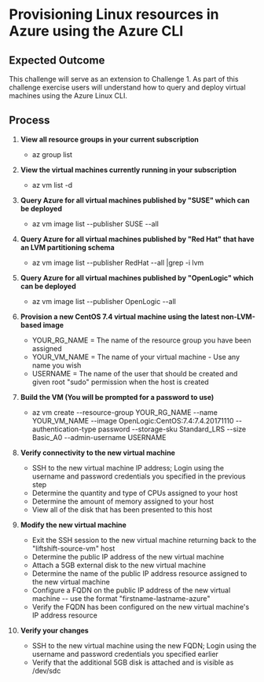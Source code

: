# Provisioning Linux resources in Azure using the Azure CLI

## Expected Outcome

This challenge will serve as an extension to Challenge 1.  As part of this challenge exercise users will understand how to query and deploy virtual machines using the Azure Linux CLI.

## Process

1. <strong>View all resource groups in your current subscription</strong>

    * az group list

2. <strong>View the virtual machines currently running in your subscription</strong>

    * az vm list -d

3. <strong>Query Azure for all virtual machines published by "SUSE" which can be deployed</strong>

    * az vm image list --publisher SUSE --all

4. <strong>Query Azure for all virtual machines published by "Red Hat" that have an LVM partitioning schema</strong>

    * az vm image list --publisher RedHat --all |grep -i lvm

5. <strong>Query Azure for all virtual machines published by "OpenLogic" which can be deployed </strong>

    * az vm image list --publisher OpenLogic --all

6. <strong>Provision a new CentOS 7.4 virtual machine using the latest non-LVM-based image</strong>

    * YOUR_RG_NAME = The name of the resource group you have been assigned
    * YOUR_VM_NAME = The name of your virtual machine - Use any name you wish
    * USERNAME = The name of the user that should be created and given root "sudo" permission when the host is created

7. <strong>Build the VM (You will be prompted for a password to use)</strong>

    * az vm create --resource-group YOUR_RG_NAME --name YOUR_VM_NAME --image OpenLogic:CentOS:7.4:7.4.20171110 --authentication-type password --storage-sku Standard_LRS --size Basic_A0 --admin-username USERNAME

8. <strong>Verify connectivity to the new virtual machine</strong>

    * SSH to the new virtual machine IP address; Login using the username and password credentials you specified in the previous step
    * Determine the quantity and type of CPUs assigned to your host
    * Determine the amount of memory assigned to your host
    * View all of the disk that has been presented to this host

9. <strong>Modify the new virtual machine</strong>

    * Exit the SSH session to the new virtual machine returning back to the "liftshift-source-vm" host
    * Determine the public IP address of the new virtual machine
    * Attach a 5GB external disk to the new virtual machine
    * Determine the name of the public IP address resource assigned to the new virtual machine
    * Configure a FQDN on the public IP address of the new virtual machine -- use the format "firstname-lastname-azure"
    * Verify the FQDN has been configured on the new virtual machine's IP address resource

10. <strong>Verify your changes</strong>

    * SSH to the new virtual machine using the new FQDN; Login using the username and password credentials you specified earlier
    * Verify that the additional 5GB disk is attached and is visible as /dev/sdc


